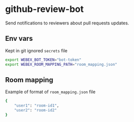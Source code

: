 # github-review-bot

Send notifications to reviewers about pull requests updates.

## Env vars

Kept in git ignored `secrets` file

```bash
export WEBEX_BOT_TOKEN="bot-token"
export WEBEX_ROOM_MAPPING_PATH="room_mapping.json"
```

## Room mapping

Example of format of `room_mapping.json` file

```bash
{
    "user1": "room-id1",
    "user2": "room-id2"
}
```
